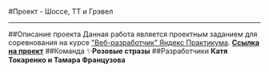 #Проект - Шоссе, ТТ и Грэвел
____
##Описание проекта
Данная работа является проектным заданием для соревнования на курсе ["Веб-разработчик" Яндекс Практикума](https://practicum.yandex.ru/). 
**[Ссылка на проект](https://frenchtomatofrommoscow.github.io/sprint-3-competitions/)**
##Команда 
:sparkles:**Розовые стразы**
##Разработчики
**Катя Токаренко и Тамара Французова**
